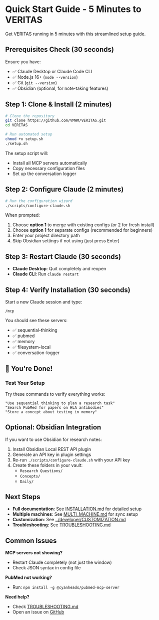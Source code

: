 # Quick Start Guide - 5 Minutes to VERITAS

Get VERITAS running in 5 minutes with this streamlined setup guide.

## Prerequisites Check (30 seconds)

Ensure you have:
- ✅ Claude Desktop or Claude Code CLI
- ✅ Node.js 16+ (`node --version`)
- ✅ Git (`git --version`)
- ✅ Obsidian (optional, for note-taking features)

## Step 1: Clone & Install (2 minutes)

```bash
# Clone the repository
git clone https://github.com/VMWM/VERITAS.git
cd VERITAS

# Run automated setup
chmod +x setup.sh
./setup.sh
```

The setup script will:
- Install all MCP servers automatically
- Copy necessary configuration files
- Set up the conversation logger

## Step 2: Configure Claude (2 minutes)

```bash
# Run the configuration wizard
./scripts/configure-claude.sh
```

When prompted:
1. Choose **option 1** to merge with existing configs (or 2 for fresh install)
2. Choose **option 1** for separate configs (recommended for beginners)
3. Enter your project directory path
4. Skip Obsidian settings if not using (just press Enter)

## Step 3: Restart Claude (30 seconds)

- **Claude Desktop**: Quit completely and reopen
- **Claude CLI**: Run `claude restart`

## Step 4: Verify Installation (30 seconds)

Start a new Claude session and type:
```
/mcp
```

You should see these servers:
- ✅ sequential-thinking
- ✅ pubmed
- ✅ memory
- ✅ filesystem-local
- ✅ conversation-logger

## 🎉 You're Done!

### Test Your Setup

Try these commands to verify everything works:

```
"Use sequential thinking to plan a research task"
"Search PubMed for papers on HLA antibodies"
"Store a concept about testing in memory"
```

## Optional: Obsidian Integration

If you want to use Obsidian for research notes:

1. Install Obsidian Local REST API plugin
2. Generate an API key in plugin settings
3. Re-run `./scripts/configure-claude.sh` with your API key
4. Create these folders in your vault:
   - `Research Questions/`
   - `Concepts/`
   - `Daily/`

## Next Steps

- **Full documentation**: See [INSTALLATION.md](INSTALLATION.md) for detailed setup
- **Multiple machines**: See [MULTI_MACHINE.md](MULTI_MACHINE.md) for sync setup
- **Customization**: See [../developer/CUSTOMIZATION.md](../developer/CUSTOMIZATION.md)
- **Troubleshooting**: See [TROUBLESHOOTING.md](TROUBLESHOOTING.md)

## Common Issues

**MCP servers not showing?**
- Restart Claude completely (not just the window)
- Check JSON syntax in config file

**PubMed not working?**
- Run: `npm install -g @cyanheads/pubmed-mcp-server`

**Need help?**
- Check [TROUBLESHOOTING.md](TROUBLESHOOTING.md)
- Open an issue on [GitHub](https://github.com/VMWM/VERITAS/issues)
